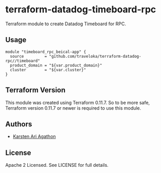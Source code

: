 terraform-datadog-timeboard-rpc
=================

Terraform module to create Datadog Timeboard for RPC.



Usage
-----

```hcl
module "timeboard_rpc_beical-app" {
  source         = "github.com/traveloka/terraform-datadog-rpc//timeboard"
  product_domain = "${var.product_domain}"
  cluster        = "${var.cluster}"
}
```

Terraform Version
-----------------

This module was created using Terraform 0.11.7. 
So to be more safe, Terraform version 0.11.7 or newer is required to use this module.

Authors
-------

* [Karsten Ari Agathon](https://github.com/karstenaa)

License
-------

Apache 2 Licensed. See LICENSE for full details.

